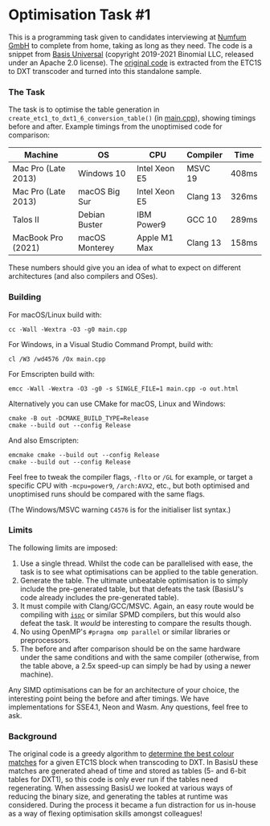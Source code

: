 # Optimisation Task #1

This is a programming task given to candidates interviewing at [Numfum GmbH](//www.numfum.com/jobs_en/) to complete from home, taking as long as they need. The code is a snippet from [Basis Universal](//github.com/BinomialLLC/basis_universal) (copyright 2019-2021 Binomial LLC, released under an Apache 2.0 license). The [original code](//github.com/BinomialLLC/basis_universal/blob/77b7df8e5df3532a42ef3c76de0c14cc005d0f65/transcoder/basisu_transcoder.cpp#L1178-L1253) is extracted from the ETC1S to DXT transcoder and turned into this standalone sample.

### The Task

The task is to optimise the table generation in `create_etc1_to_dxt1_6_conversion_table()` (in [main.cpp](//github.com/numfum/task-opt1/blob/main/main.cpp)), showing timings before and after. Example timings from the unoptimised code for comparison:

| Machine             | OS             | CPU           | Compiler | Time  |
|---------------------|----------------|---------------|----------|-------|
| Mac Pro (Late 2013) | Windows 10     | Intel Xeon E5 | MSVC 19  | 408ms |
| Mac Pro (Late 2013) | macOS Big Sur  | Intel Xeon E5 | Clang 13 | 326ms |
| Talos II            | Debian Buster  | IBM Power9    | GCC 10   | 289ms |
| MacBook Pro (2021)  | macOS Monterey | Apple M1 Max  | Clang 13 | 158ms |

These numbers should give you an idea of what to expect on different architectures (and also compilers and OSes).

### Building

For macOS/Linux build with:
```
cc -Wall -Wextra -O3 -g0 main.cpp
```
For Windows, in a Visual Studio Command Prompt, build with:
```
cl /W3 /wd4576 /Ox main.cpp
```
For Emscripten build with:
```
emcc -Wall -Wextra -O3 -g0 -s SINGLE_FILE=1 main.cpp -o out.html
```
Alternatively you can use CMake for macOS, Linux and Windows:
```
cmake -B out -DCMAKE_BUILD_TYPE=Release
cmake --build out --config Release
```
And also Emscripten:
```
emcmake cmake --build out --config Release
cmake --build out --config Release
```
Feel free to tweak the compiler flags, `-flto` or `/GL` for example, or target a specific CPU with `-mcpu=power9`, `/arch:AVX2`, etc., but both optimised and unoptimised runs should be compared with the same flags.

(The Windows/MSVC warning `C4576` is for the initialiser list syntax.)

### Limits

The following limits are imposed:
1. Use a single thread. Whilst the code can be parallelised with ease, the task is to see what optimisations can be applied to the table generation.
2. Generate the table. The ultimate unbeatable optimisation is to simply include the pre-generated table, but that defeats the task (BasisU's code already includes the pre-generated table).
3. It must compile with Clang/GCC/MSVC. Again, an easy route would be compiling with [`ispc`](//ispc.github.io) or similar SPMD compilers, but this would also defeat the task. It _would_ be interesting to compare the results though.
4. No using OpenMP's `#pragma omp parallel` or similar libraries or preprocessors.
5. The before and after comparison should be on the same hardware under the same conditions and with the same compiler (otherwise, from the table above, a 2.5x speed-up can simply be had by using a newer machine).

Any SIMD optimisations can be for an architecture of your choice, the interesting point being the before and after timings. We have implementations for SSE4.1, Neon and Wasm. Any questions, feel free to ask.

### Background

The original code is a greedy algorithm to [determine the best colour matches](//richg42.blogspot.com/2018/06/etc1s-texture-format-encoding.html) for a given ETC1S block when transcoding to DXT. In BasisU these matches are generated ahead of time and stored as tables (5- and 6-bit tables for DXT1), so this code is only ever run if the tables need regenerating. When assessing BasisU we looked at various ways of reducing the binary size, and generating the tables at runtime was considered. During the process it became a fun distraction for us in-house as a way of flexing optimisation skills amongst colleagues!
